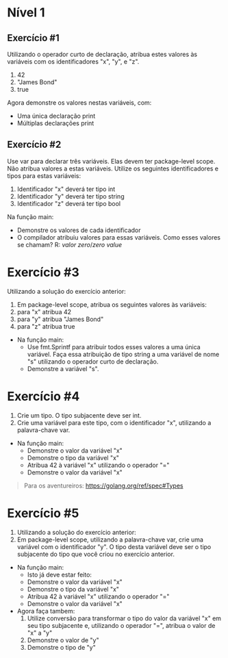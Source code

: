 # Nível 1

## Exercício #1

Utilizando o operador curto de declaração, atribua estes valores às variáveis com os identificadores "x", "y", e "z".

1. 42
2. "James Bond"
3. true

Agora demonstre os valores nestas variáveis, com:

- Uma única declaração print
- Múltiplas declarações print

## Exercício #2

Use var para declarar três variáveis. Elas devem ter package-level scope. Não atribua valores a estas variáveis. Utilize os seguintes identificadores e tipos para estas variáveis:
1. Identificador "x" deverá ter tipo int
2. Identificador "y" deverá ter tipo string
3. Identificador "z" deverá ter tipo bool

Na função main:
- Demonstre os valores de cada identificador
- O compilador atribuiu valores para essas variáveis. Como esses valores se chamam? R: *valor zero*/*zero value*

# Exercício #3

Utilizando a solução do exercício anterior:
1. Em package-level scope, atribua os seguintes valores às variáveis:
2. para "x" atribua 42
3. para "y" atribua "James Bond"
4. para "z" atribua true

- Na função main:
  - Use fmt.Sprintf para atribuir todos esses valores a uma única variável. Faça essa atribuição de tipo string a uma variável de nome "s" utilizando o operador curto de declaração.
  - Demonstre a variável "s".

# Exercício #4

1. Crie um tipo. O tipo subjacente deve ser int.
2. Crie uma variável para este tipo, com o identificador "x", utilizando a palavra-chave var.

- Na função main:
  - Demonstre o valor da variável "x"
  - Demonstre o tipo da variável "x"
  - Atribua 42 à variável "x" utilizando o operador "="
  - Demonstre o valor da variável "x"

> Para os aventureiros: https://golang.org/ref/spec#Types

# Exercício #5

1. Utilizando a solução do exercício anterior:
2. Em package-level scope, utilizando a palavra-chave var, crie uma variável com o identificador "y". O tipo desta variável deve ser o tipo subjacente do tipo que você criou no exercício anterior.
- Na função main:
  - Isto já deve estar feito:
  - Demonstre o valor da variável "x"
  - Demonstre o tipo da variável "x"
  - Atribua 42 à variável "x" utilizando o operador "="
  - Demonstre o valor da variável "x"
- Agora faça tambem:
  1. Utilize conversão para transformar o tipo do valor da variável "x" em seu tipo subjacente e, utilizando o operador "=", atribua o valor de "x" a "y"
  2. Demonstre o valor de "y"
  3. Demonstre o tipo de "y"
  